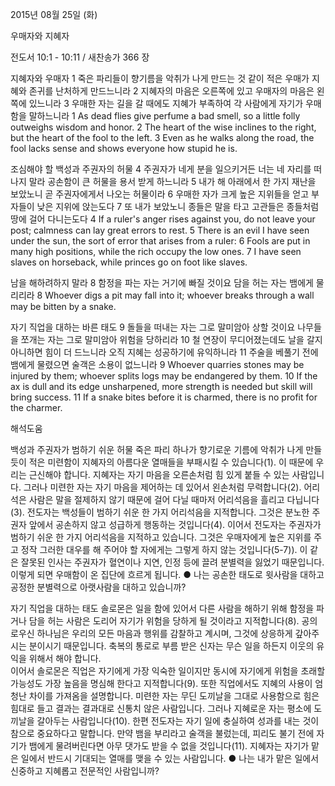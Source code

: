 2015년 08월 25일 (화)

우매자와 지혜자



전도서 10:1 - 10:11 / 새찬송가 366 장


지혜자와 우매자
1 죽은 파리들이 향기름을 악취가 나게 만드는 것 같이 적은 우매가 지혜와 존귀를 난처하게 만드느니라 2 지혜자의 마음은 오른쪽에 있고 우매자의 마음은 왼쪽에 있느니라 3    우매한 자는 길을 갈 때에도 지혜가 부족하여 각 사람에게 자기가 우매함을 말하느니라 
1 As dead flies give perfume a bad smell, so a little folly outweighs wisdom and honor. 2 The heart of the wise inclines to the right, but the heart of the fool to the left. 3 Even as he walks along the road, the fool lacks sense and shows everyone how stupid he is. 

조심해야 할 백성과 주권자의 허물
4  주권자가 네게 분을 일으키거든 너는 네 자리를 떠나지 말라 공손함이 큰 허물을 용서 받게 하느니라 5 내가 해 아래에서 한 가지 재난을 보았노니 곧 주권자에게서 나오는 허물이라 6 우매한 자가 크게 높은 지위들을 얻고 부자들이 낮은 지위에 앉는도다 7 또 내가 보았노니 종들은 말을 타고 고관들은 종들처럼 땅에 걸어 다니는도다 
4 If a ruler's anger rises against you, do not leave your post; calmness can lay great errors to rest. 5 There is an evil I have seen under the sun, the sort of error that arises from a ruler: 6 Fools are put in many high positions, while the rich occupy the low ones. 7 I have seen slaves on horseback, while princes go on foot like slaves. 


남을 해하려하지 말라 
8 함정을 파는 자는 거기에 빠질 것이요 담을 허는 자는 뱀에게 물리리라 
8 Whoever digs a pit may fall into it; whoever breaks through a wall may be bitten by a snake. 

자기 직업을 대하는 바른 태도 
9 돌들을 떠내는 자는 그로 말미암아 상할 것이요 나무들을 쪼개는 자는 그로 말미암아 위험을 당하리라 10 철 연장이 무디어졌는데도 날을 갈지 아니하면 힘이 더 드느니라 오직 지혜는 성공하기에 유익하니라 11 주술을 베풀기 전에 뱀에게 물렸으면 술객은 소용이 없느니라 
9 Whoever quarries stones may be injured by them; whoever splits logs may be endangered by them. 10 If the ax is dull and its edge unsharpened, more strength is needed but skill will bring success. 11 If a snake bites before it is charmed, there is no profit for the charmer.

해석도움





백성과 주권자가 범하기 쉬운 허물
죽은 파리 하나가 향기로운 기름에 악취가 나게 만들듯이 적은 미련함이 지혜자의 아름다운 열매들을 부패시킬 수 있습니다(1). 이 때문에 우리는 근신해야 합니다. 지혜자는 자기 마음을 오른손처럼 힘 있게 붙들 수 있는 사람입니다. 그러나 미련한 자는 자기 마음을 제어하는 데 있어서 왼손처럼 무력합니다(2). 어리석은 사람은 말을 절제하지 않기 때문에 걸어 다닐 때마저 어리석음을 흘리고 다닙니다(3). 전도자는 백성들이 범하기 쉬운 한 가지 어리석음을 지적합니다. 그것은 분노한 주권자 앞에서 공손하지 않고 성급하게 행동하는 것입니다(4). 이어서 전도자는 주권자가 범하기 쉬운 한 가지 어리석음을 지적하고 있습니다. 그것은 우매자에게 높은 지위를 주고 정작 그러한 대우를 해 주어야 할 자에게는 그렇게 하지 않는 것입니다(5-7)). 이 같은 잘못된 인사는 주권자가 혈연이나 지연, 인정 등에 끌려 분별력을 잃었기 때문입니다. 이렇게 되면 우매함이 온 집단에 흐르게 됩니다.
● 나는 공손한 태도로 윗사람을 대하고 공정한 분별력으로 아랫사람을 대하고 있습니까? 

자기 직업을 대하는 태도 
솔로몬은 일을 함에 있어서 다른 사람을 해하기 위해 함정을 파거나 담을 허는 사람은 도리어 자기가 위험을 당하게 될 것이라고 지적합니다(8).  공의로우신 하나님은 우리의 모든 마음과 행위를 감찰하고 계시며, 그것에 상응하게 갚아주시는 분이시기 때문입니다. 축복의 통로로 부름 받은 신자는 무슨 일을 하든지 이웃의 유익을 위해서 해야 합니다.    
이어서 솔로몬은 직업은 자기에게 가장 익숙한 일이지만 동시에 자기에게 위험을 초래할 가능성도 가장 높음을 명심해 한다고 지적합니다(9). 또한 직업에서도 지혜의 사용이 엄청난 차이를 가져옴을 설명합니다. 미련한 자는 무딘 도끼날을 그대로 사용함으로 힘은 힘대로 들고 결과는 결과대로 신통치 않은 사람입니다. 그러나 지혜로운 자는 평소에 도끼날을 갈아두는 사람입니다(10). 한편 전도자는 자기 일에 충실하여 성과를 내는 것이 참으로 중요하다고 말합니다. 만약 뱀을 부리라고 술객을 불렀는데, 피리도 불기 전에 자기가 뱀에게 물려버린다면 아무 댓가도 받을 수 없을 것입니다(11). 지혜자는 자기가 맡은 일에서 반드시 기대되는 열매를 맺을 수 있는 사람입니다. 
● 나는 내가 맡은 일에서 신중하고 지혜롭고 전문적인 사람입니까?